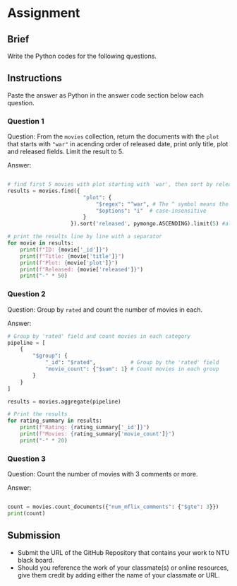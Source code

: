 # Assignment

## Brief

Write the Python codes for the following questions.

## Instructions

Paste the answer as Python in the answer code section below each question.

### Question 1

Question: From the `movies` collection, return the documents with the `plot` that starts with `"war"` in acending order of released date, print only title, plot and released fields. Limit the result to 5.

Answer:

```python

# find first 5 movies with plot starting with 'war', then sort by released date in ascending order
results = movies.find({
                        "plot": {
                            "$regex": "^war", # The ^ symbol means the string must start with the pattern
                            "$options": "i"  # case-insensitive
                        }
                    }).sort('released', pymongo.ASCENDING).limit(5) #alternative use 1 for ascending and -1 for descending

# print the results line by line with a separator
for movie in results:
    print(f"ID: {movie['_id']}")
    print(f"Title: {movie['title']}")
    print(f"Plot: {movie['plot']}")
    print(f"Released: {movie['released']}")
    print("-" * 50)

```

### Question 2

Question: Group by `rated` and count the number of movies in each.

Answer:

```python
# Group by 'rated' field and count movies in each category
pipeline = [
    {
        "$group": {
            "_id": "$rated",           # Group by the 'rated' field
            "movie_count": {"$sum": 1} # Count movies in each group
        }
    }
]

results = movies.aggregate(pipeline)

# Print the results
for rating_summary in results:
    print(f"Rating: {rating_summary['_id']}")
    print(f"Movies: {rating_summary['movie_count']}")
    print("-" * 20)

```

### Question 3

Question: Count the number of movies with 3 comments or more.

Answer:

```python

count = movies.count_documents({"num_mflix_comments": {"$gte": 3}})
print(count)

```



## Submission

- Submit the URL of the GitHub Repository that contains your work to NTU black board.
- Should you reference the work of your classmate(s) or online resources, give them credit by adding either the name of your classmate or URL.
